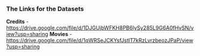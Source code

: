 ### The Links for the Datasets 

**Credits** - https://drive.google.com/file/d/1DJGUjbWFKH8PB6lySy285L9G6A0fHvSN/view?usp=sharing
**Movies** - https://drive.google.com/file/d/1qWRSeJCKYsfJstlT7kRzLvrzbeozJPaP/view?usp=sharing
